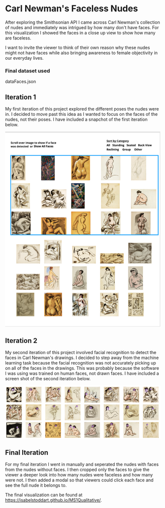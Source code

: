 # Carl Newman's Faceless Nudes

After exploring the Smithsonian API I came across Carl Newman's collection of nudes and immediately was intrigued by how many don't have faces. For this visualization I showed the faces in a close up view to show how many are faceless.

I want to invite the viewer to think of their own reason why these nudes might not have faces while also bringing awareness to female objectivity in our everyday lives.

### Final dataset used
dataFaces.json

## Iteration 1

My first iteration of this project explored the different poses the nudes were in. I decided to move past this idea as I wanted to focus on the faces of the nudes, not their poses. I have included a snapchot of the first iteration below.

![](firstIteration.png)

## Iteration 2

My second iteration of this project involved facial recognition to detect the faces in Carl Newman's drawings. I decided to step away from the machine learning task because the facial recognition was not accurately picking up on all of the faces in the drawings. This was probably because the software I was using was trained on human faces, not drawn faces. I have included a screen shot of the second iteration below.

![](FirstIteration.png)

## Final Iteration

For my final iteration I went in manually and seperated the nudes with faces from the nudes without faces. I then cropped only the faces to give the viewer a deeper look into how many nudes were faceless and how many were not. I then added a modal so that viewers could click each face and see the full nude it belongs to.

The final visualization can be found at https://isabelstoddart.github.io/MS1Qualitative/.
